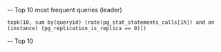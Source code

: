 -- Top 10 most frequent queries (leader)
```
topk(10, sum by(queryid) (rate(pg_stat_statements_calls[1h]) and on (instance) (pg_replication_is_replica == 0)))
```

-- Top 10 